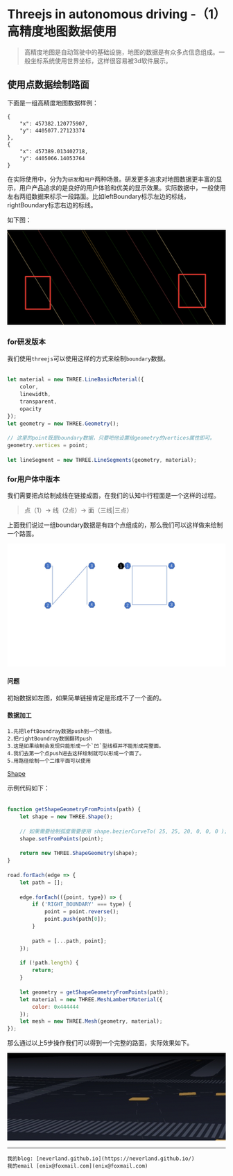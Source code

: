 # Threejs in autonomous driving -（1）高精度地图数据使用

> 高精度地图是自动驾驶中的基础设施，地图的数据是有众多点信息组成。一般坐标系统使用世界坐标，这样很容易被3d软件展示。

## 使用点数据绘制路面

下面是一组高精度地图数据样例：

```
{
    "x": 457382.120775907,
    "y": 4405077.27123374
},
{
    "x": 457389.013402718,
    "y": 4405066.14053764
}
```

在实际使用中，分为为`研发`和`用户`两种场景。研发更多追求对地图数据更丰富的显示，用户产品追求的是良好的用户体验和优美的显示效果。实际数据中，一般使用左右两组数据来标示一段路面。比如leftBoundary标示左边的标线，rightBoundary标志右边的标线。

如下图：

![boundary](./image/1/boundary.png)

### for研发版本

我们使用`threejs`可以使用这样的方式来绘制`boundary`数据。

```javascript

let material = new THREE.LineBasicMaterial({
    color,
    linewidth,
    transparent,
    opacity
});
let geometry = new THREE.Geometry();

// 这里的point既是boundary数据，只要吧他设置给geometry的vertices属性即可。
geometry.vertices = point;

let lineSegment = new THREE.LineSegments(geometry, material);

```

### for用户体中版本

我们需要把点绘制成线在链接成面，在我们的认知中行程面是一个这样的过程。

> 点（1）-> 线（2点）-> 面（三线|三点）

上面我们说过一组boundary数据是有四个点组成的，那么我们可以这样做来绘制一个路面。

![road](./image/1/road.jpg)

#### 问题
初始数据如左图，如果简单链接肯定是形成不了一个面的。


#### 数据加工

    1.先把leftBoundray数据push到一个数组。
    2.把rightBoundray数据翻转push
    3.这是如果绘制会发现只能形成一个`凹`型线框并不能形成完整面。
    4.我们去第一个点push进去这样绘制就可以形成一个面了。
    5.用路径绘制一个二维平面可以使用

[Shape](https://threejs.org/docs/index.html#api/zh/extras/core/Shape)

示例代码如下：

```javascript

function getShapeGeometryFromPoints(path) {
    let shape = new THREE.Shape();

    // 如果需要绘制弧度需要使用 shape.bezierCurveTo( 25, 25, 20, 0, 0, 0 );
    shape.setFromPoints(point);

    return new THREE.ShapeGeometry(shape);
}

road.forEach(edge => {
    let path = [];

    edge.forEach(({point, type}) => {
        if ('RIGHT_BOUNDARY' === type) {
            point = point.reverse();
            point.push(path[0]);
        }

        path = [...path, point];
    });

    if (!path.length) {
        return;
    }

    let geometry = getShapeGeometryFromPoints(path);
    let material = new THREE.MeshLambertMaterial({
        color: 0x444444
    });
    let mesh = new THREE.Mesh(geometry, material);
});

```

那么通过以上5步操作我们可以得到一个完整的路面，实际效果如下。

![road](./image/1/road.png)

---
    我的blog: [neverland.github.io](https://neverland.github.io/)
    我的email [enix@foxmail.com](enix@foxmail.com)
